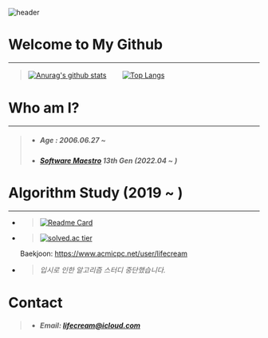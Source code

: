 ![header](https://capsule-render.vercel.app/api?type=Waving&color=a1d9ff&text=%20Welcome!&desc=Lifecream's%20Github%20Profile&fontColor=ffffff&height=250&fontSize=100&fontAlignY=40&descAlignY=58&descAlign=63&animation=fadeIn)


# Welcome to My Github
-----
> [![Anurag's github stats](https://github-readme-stats.vercel.app/api?username=Lifecream&show_icons=true&theme={theme})](https://github.com/Lifecream/github-readme-stats) 　　[![Top Langs](https://github-readme-stats.vercel.app/api/top-langs/?username=Lifecream)](https://github.com/Lifecream/github-readme-stats)

# Who am I?
-----
> - ##### Age : 2006.06.27 ~ 
> - ##### [Software Maestro](https://www.swmaestro.org/) 13th Gen (2022.04 ~ )

# Algorithm Study (2019 ~ )
-----
 - >[![Readme Card](https://github-readme-stats.vercel.app/api/pin/?username=Lifecream&repo=C-Cpp-Algorithm)](https://github.com/Lifecream/C-Cpp-Algorithm)
    


- >[![solved.ac tier](http://mazassumnida.wtf/api/v2/generate_badge?boj=lifecream)](https://solved.ac/lifecream)
    
    Baekjoon: <https://www.acmicpc.net/user/lifecream>
- > *입시로 인한 알고리즘 스터디 중단했습니다.*

# Contact
> - ##### Email: lifecream@icloud.com
